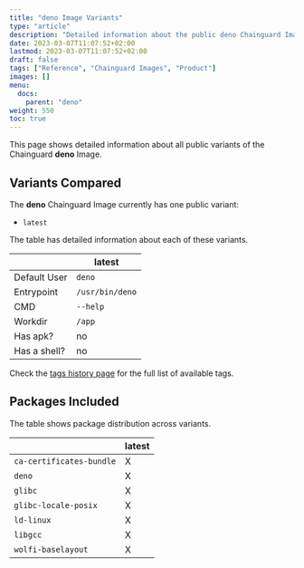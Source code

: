 ```yaml
---
title: "deno Image Variants"
type: "article"
description: "Detailed information about the public deno Chainguard Image variants"
date: 2023-03-07T11:07:52+02:00
lastmod: 2023-03-07T11:07:52+02:00
draft: false
tags: ["Reference", "Chainguard Images", "Product"]
images: []
menu:
  docs:
    parent: "deno"
weight: 550
toc: true
---
```


This page shows detailed information about all public variants of the Chainguard **deno** Image.

## Variants Compared
The **deno** Chainguard Image currently has one public variant: 

- `latest`

The table has detailed information about each of these variants.

|              | latest          |
|--------------|-----------------|
| Default User | `deno`          |
| Entrypoint   | `/usr/bin/deno` |
| CMD          | `--help`        |
| Workdir      | `/app`          |
| Has apk?     | no              |
| Has a shell? | no              |

Check the [tags history page](/chainguard/chainguard-images/reference/deno/tags_history/) for the full list of available tags.

## Packages Included
The table shows package distribution across variants.

|                          | latest |
|--------------------------|--------|
| `ca-certificates-bundle` | X      |
| `deno`                   | X      |
| `glibc`                  | X      |
| `glibc-locale-posix`     | X      |
| `ld-linux`               | X      |
| `libgcc`                 | X      |
| `wolfi-baselayout`       | X      |

